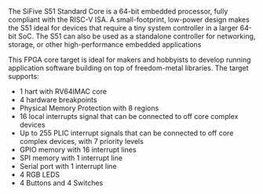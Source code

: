 The SiFive S51 Standard Core is a 64-bit embedded processor, fully compliant with the RISC-V ISA. A small-footprint, low-power design makes the S51 ideal for devices that require a tiny system controller in a larger 64-bit SoC. The S51 can also be used as a standalone controller for networking, storage, or other high-performance embedded applications

This FPGA core target is ideal for makers and hobbyists to develop running application software building on top of freedom-metal libraries. The target supports:

- 1 hart with RV64IMAC core
- 4 hardware breakpoints
- Physical Memory Protection with 8 regions
- 16 local interrupts signal that can be connected to off core complex devices
- Up to 255 PLIC interrupt signals that can be connected to off core complex devices, with 7 priority levels
- GPIO memory with 16 interrupt lines
- SPI memory with 1 interrupt line
- Serial port with 1 interrupt line
- 4 RGB LEDS
- 4 Buttons and 4 Switches

